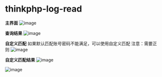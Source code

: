 # thinkphp-log-read


**主界面**
![image](https://github.com/mrknow001/thinkphp-log-analyse/blob/main/image/main.png)

**查询结果**
![image](https://github.com/mrknow001/thinkphp-log-analyse/blob/main/image/result.png)

**自定义匹配**
如果默认匹配账号密码不能满足，可以使用自定义匹配
注意：需要正则
![image](https://github.com/mrknow001/thinkphp-log-analyse/blob/main/image/log.png)

**自定义匹配结果**
![image](https://github.com/mrknow001/thinkphp-log-analyse/blob/main/image/custom1.png)

![image](https://github.com/mrknow001/thinkphp-log-analyse/blob/main/image/custom2.png)
